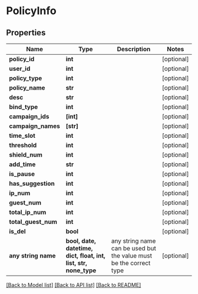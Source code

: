 # PolicyInfo


## Properties
Name | Type | Description | Notes
------------ | ------------- | ------------- | -------------
**policy_id** | **int** |  | [optional] 
**user_id** | **int** |  | [optional] 
**policy_type** | **int** |  | [optional] 
**policy_name** | **str** |  | [optional] 
**desc** | **str** |  | [optional] 
**bind_type** | **int** |  | [optional] 
**campaign_ids** | **[int]** |  | [optional] 
**campaign_names** | **[str]** |  | [optional] 
**time_slot** | **int** |  | [optional] 
**threshold** | **int** |  | [optional] 
**shield_num** | **int** |  | [optional] 
**add_time** | **str** |  | [optional] 
**is_pause** | **int** |  | [optional] 
**has_suggestion** | **int** |  | [optional] 
**ip_num** | **int** |  | [optional] 
**guest_num** | **int** |  | [optional] 
**total_ip_num** | **int** |  | [optional] 
**total_guest_num** | **int** |  | [optional] 
**is_del** | **bool** |  | [optional] 
**any string name** | **bool, date, datetime, dict, float, int, list, str, none_type** | any string name can be used but the value must be the correct type | [optional]

[[Back to Model list]](../README.md#documentation-for-models) [[Back to API list]](../README.md#documentation-for-api-endpoints) [[Back to README]](../README.md)


